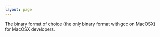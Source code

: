 ```yaml
---
layout: page
---
```


The binary format of choice (the only binary format with gcc on MacOSX) for MacOSX developers.

